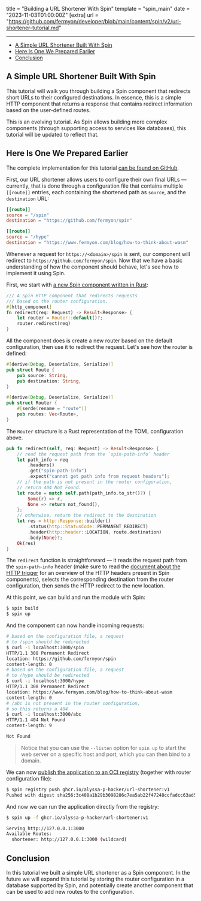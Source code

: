 title = "Building a URL Shortener With Spin"
template = "spin_main"
date = "2023-11-03T01:00:00Z"
[extra]
url = "https://github.com/fermyon/developer/blob/main/content/spin/v2/url-shortener-tutorial.md"

---
- [A Simple URL Shortener Built With Spin](#a-simple-url-shortener-built-with-spin)
- [Here Is One We Prepared Earlier](#here-is-one-we-prepared-earlier)
- [Conclusion](#conclusion)

## A Simple URL Shortener Built With Spin

This tutorial will walk you through building a Spin component that
redirects short URLs to their configured destinations.
In essence, this is a simple HTTP component that returns a response that contains
redirect information based on the user-defined routes.

This is an evolving tutorial. As Spin allows building more complex components
(through supporting access to services like databases), this tutorial will be
updated to reflect that.

## Here Is One We Prepared Earlier

The complete implementation for this tutorial [can be found on GitHub](https://github.com/fermyon/url-shortener).

First, our URL shortener allows users to configure their own final URLs —
currently, that is done through a configuration file that contains multiple
`[[route]]` entries, each containing the shortened path as `source`, and
the `destination` URL:

```toml
[[route]]
source = "/spin"
destination = "https://github.com/fermyon/spin"

[[route]]
source = "/hype"
destination = "https://www.fermyon.com/blog/how-to-think-about-wasm"
```

Whenever a request for `https://<domain>/spin` is sent, our component will
redirect to `https://github.com/fermyon/spin`. Now that we have a basic
understanding of how the component should behave, let's see how to implement it
using Spin.

First, we start with [a new Spin component written in Rust](./rust-components.md):

```rust
/// A Spin HTTP component that redirects requests 
/// based on the router configuration.
#[http_component]
fn redirect(req: Request) -> Result<Response> {
    let router = Router::default()?;
    router.redirect(req)
}
```

All the component does is create a new router based on the default configuration,
then use it to redirect the request. Let's see how the router is defined:

```rust
#[derive(Debug, Deserialize, Serialize)]
pub struct Route {
    pub source: String,
    pub destination: String,
}

#[derive(Debug, Deserialize, Serialize)]
pub struct Router {
    #[serde(rename = "route")]
    pub routes: Vec<Route>,
}
```

The `Router` structure is a Rust representation of the TOML configuration above.

```rust
pub fn redirect(self, req: Request) -> Result<Response> {
    // read the request path from the `spin-path-info` header
    let path_info = req
        .headers()
        .get("spin-path-info")
        .expect("cannot get path info from request headers");
    // if the path is not present in the router configuration,
    // return 404 Not Found.
    let route = match self.path(path_info.to_str()?) {
        Some(r) => r,
        None => return not_found(),
    };
    // otherwise, return the redirect to the destination
    let res = http::Response::builder()
        .status(http::StatusCode::PERMANENT_REDIRECT)
        .header(http::header::LOCATION, route.destination)
        .body(None)?;
    Ok(res)
}
```

The `redirect` function is straightforward — it reads the request path from the
`spin-path-info` header (make sure to read the [document about the HTTP trigger](./http-trigger.md)
for an overview of the HTTP headers present in Spin components), selects the
corresponding destination from the router configuration, then sends the
HTTP redirect to the new location.

At this point, we can build and run the module with Spin:

```bash
$ spin build
$ spin up
```

And the component can now handle incoming requests:

<!-- @selectiveCpy -->

```bash
# based on the configuration file, a request
# to /spin should be redirected
$ curl -i localhost:3000/spin
HTTP/1.1 308 Permanent Redirect
location: https://github.com/fermyon/spin
content-length: 0
# based on the configuration file, a request
# to /hype should be redirected
$ curl -i localhost:3000/hype
HTTP/1.1 308 Permanent Redirect
location: https://www.fermyon.com/blog/how-to-think-about-wasm
content-length: 0
# /abc is not present in the router configuration,
# so this returns a 404.
$ curl -i localhost:3000/abc
HTTP/1.1 404 Not Found
content-length: 9

Not Found
```

> Notice that you can use the `--listen` option for `spin up` to start the
> web server on a specific host and port, which you can then bind to a domain.

We can now [publish the application to an OCI registry](./distributing-apps.md) (together
with router configuration file):

<!-- @selectiveCpy -->

```bash
$ spin registry push ghcr.io/alyssa-p-hacker/url-shortener:v1
Pushed with digest sha256:3c408a1b29b3098286c7ea5ab22f47248ccfadcc63ad5596ca0d85e3f522c43d
```

And now we can run the application directly from the registry:

<!-- @selectiveCpy -->

```bash
$ spin up -f ghcr.io/alyssa-p-hacker/url-shortener:v1

Serving http://127.0.0.1:3000
Available Routes:
  shortener: http://127.0.0.1:3000 (wildcard)
```

## Conclusion

In this tutorial we built a simple URL shortener as a Spin component.
In the future we will expand this tutorial by storing the router configuration
in a database supported by Spin, and potentially create another component that
can be used to add new routes to the configuration.
